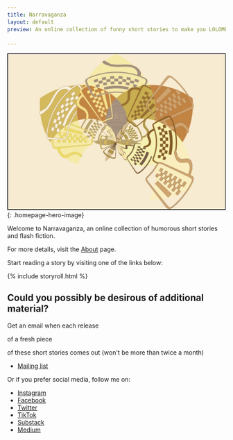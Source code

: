 ```yaml
---
title: Narravaganza
layout: default
preview: An online collection of funny short stories to make you LOLOMFG

---
```

![](/assets/images/avellaneous_satellite.jpg){: .homepage-hero-image}

Welcome to Narravaganza, an online collection of humorous short stories and flash fiction. 

For more details, visit the [About](about) page.

Start reading a story by visiting one of the links below:

{% include storyroll.html %}

## Could you possibly be desirous of additional material?

Get an email when each release

of a fresh piece 

of these short stories comes out (won't be more than twice a month)

* [Mailing list](/subscribe)

Or if you prefer social media, follow me on:

* [Instagram](https://www.instagram.com/narravaganza)
* [Facebook](https://www.facebook.com/narravaganza/)
* [Twitter](https://twitter.com/narravaganza)
* [TikTok](https://www.tiktok.com/@narravaganza)
* [Substack](https://substack.com/@narravaganza)
* [Medium](https://medium.com/@narravaganza)

